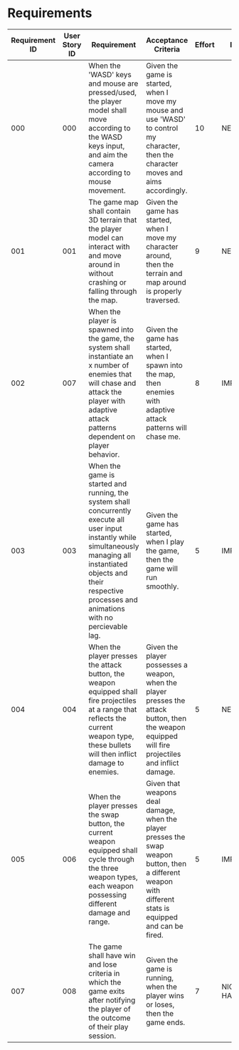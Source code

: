 # Requirements

| Requirement ID | User Story ID | Requirement | Acceptance Criteria | Effort | Priority | Status |
|----------------|---------------|-------------|---------------------|--------|----------|--------|
| 000 | 000 | When the 'WASD' keys and mouse are pressed/used, the player model shall move according to the WASD keys input, and aim the camera according to mouse movement. | Given the game is started, when I move my mouse and use 'WASD' to control my character, then the character moves and aims accordingly. | 10 | NECESSARY | DONE |
| 001 | 001 | The game map shall contain 3D terrain that the player model can interact with and move around in without crashing or falling through the map. | Given the game has started, when I move my character around, then the terrain and map around is properly traversed. | 9 | NECESSARY | DONE |
| 002 | 007 | When the player is spawned into the game, the system shall instantiate an x number of enemies that will chase and attack the player with adaptive attack patterns dependent on player behavior. | Given the game has started, when I spawn into the map, then enemies with adaptive attack patterns will chase me. | 8 | IMPORTANT | WORKING |
| 003 | 003 | When the game is started and running, the system shall concurrently execute all user input instantly while simultaneously managing all instantiated objects and their respective processes and animations with no percievable lag. | Given the game has started, when I play the game, then the game will run smoothly. | 5 | IMPORTANT | DONE |
| 004 | 004 | When the player presses the attack button, the weapon equipped shall fire projectiles at a range that reflects the current weapon type, these bullets will then inflict damage to enemies. | Given the player possesses a weapon, when the player presses the attack button, then the weapon equipped will fire projectiles and inflict damage. | 5 | NECESSARY | DONE |
| 005 | 006 | When the player presses the swap button, the current weapon equipped shall cycle through the three weapon types, each weapon possessing different damage and range. | Given that weapons deal damage, when the player presses the swap weapon button, then a different weapon with different stats is equipped and can be fired. | 5 | IMPORTANT | DONE |
| 007 | 008 | The game shall have win and lose criteria in which the game exits after notifying the player of the outcome of their play session. | Given the game is running, when the player wins or loses, then the game ends. | 7 | NICE TO HAVE | WORKING |
